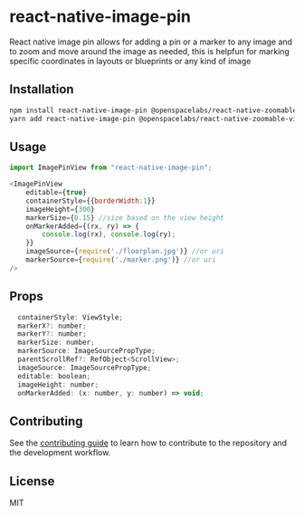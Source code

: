 # react-native-image-pin

React native image pin allows for adding a pin or a marker to any image and to zoom and move around the image as needed, this is helpfun for marking specific coordinates in layouts or blueprints or any kind of image 

## Installation

```sh
npm install react-native-image-pin @openspacelabs/react-native-zoomable-view
yarn add react-native-image-pin @openspacelabs/react-native-zoomable-view
```

## Usage

```javascript
import ImagePinView from "react-native-image-pin";

<ImagePinView
    editable={true}
    containerStyle={{borderWidth:1}}
    imageHeight={300}
    markerSize={0.15} //size based on the view height
    onMarkerAdded={(rx, ry) => {
        console.log(rx), console.log(ry);
    }}
    imageSource={require('./floorplan.jpg')} //or uri
    markerSource={require('./marker.png')} //or uri
/>     

```

## Props

```javascript
  containerStyle: ViewStyle;
  markerX?: number;
  markerY?: number;
  markerSize: number;
  markerSource: ImageSourcePropType;
  parentScrollRef?: RefObject<ScrollView>;
  imageSource: ImageSourcePropType;
  editable: boolean;
  imageHeight: number;
  onMarkerAdded: (x: number, y: number) => void;
```

## Contributing

See the [contributing guide](CONTRIBUTING.md) to learn how to contribute to the repository and the development workflow.

## License

MIT
